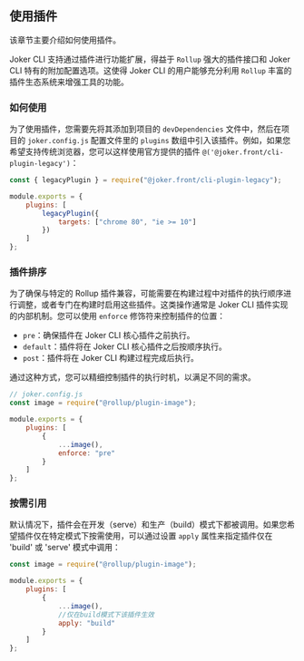 ## 使用插件

该章节主要介绍如何使用插件。

Joker CLI 支持通过插件进行功能扩展，得益于 `Rollup` 强大的插件接口和 Joker CLI 特有的附加配置选项。这使得 Joker CLI 的用户能够充分利用 `Rollup` 丰富的插件生态系统来增强工具的功能。

### 如何使用

为了使用插件，您需要先将其添加到项目的 `devDependencies` 文件中，然后在项目的 `joker.config.js` 配置文件里的 `plugins` 数组中引入该插件。例如，如果您希望支持传统浏览器，您可以这样使用官方提供的插件 `@('@joker.front/cli-plugin-legacy')`：

```js
const { legacyPlugin } = require("@joker.front/cli-plugin-legacy");

module.exports = {
    plugins: [
        legacyPlugin({
            targets: ["chrome 80", "ie >= 10"]
        })
    ]
};
```

### 插件排序

为了确保与特定的 Rollup 插件兼容，可能需要在构建过程中对插件的执行顺序进行调整，或者专门在构建时启用这些插件。这类操作通常是 Joker CLI 插件实现的内部机制。您可以使用 `enforce` 修饰符来控制插件的位置：

-   `pre`：确保插件在 Joker CLI 核心插件之前执行。
-   `default`：插件将在 Joker CLI 核心插件之后按顺序执行。
-   `post`：插件将在 Joker CLI 构建过程完成后执行。

通过这种方式，您可以精细控制插件的执行时机，以满足不同的需求。

```js
// joker.config.js
const image = require("@rollup/plugin-image");

module.exports = {
    plugins: [
        {
            ...image(),
            enforce: "pre"
        }
    ]
};
```

### 按需引用

默认情况下，插件会在开发（serve）和生产（build）模式下都被调用。如果您希望插件仅在特定模式下按需使用，可以通过设置 `apply` 属性来指定插件仅在 'build' 或 'serve' 模式中调用：

```js
const image = require("@rollup/plugin-image");

module.exports = {
    plugins: [
        {
            ...image(),
            //仅在build模式下该插件生效
            apply: "build"
        }
    ]
};
```
